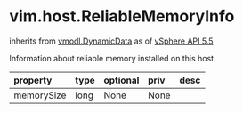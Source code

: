 vim.host.ReliableMemoryInfo
===========================
inherits from [vmodl.DynamicData](docs/vmodl.DynamicData.md)
as of [vSphere API 5.5](vim.version.md#vim.version.version9)


Information about reliable memory installed on this host.

| property | type | optional | priv | desc |
|:---------|:-----|:---------|:-----|:-----|
| memorySize | long | None | None |  |


